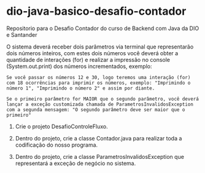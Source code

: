 # dio-java-basico-desafio-contador

Repositorio para o Desafio Contador do curso de Backend com Java da DIO e Santander

O sistema deverá receber dois parâmetros via terminal que representarão dois números inteiros, com estes dois números você deverá obter a quantidade de interações (for) e realizar a impressão no console (System.out.print) dos números incrementados, exemplo:

    Se você passar os números 12 e 30, logo teremos uma interação (for) com 18 ocorrências para imprimir os números, exemplo: "Imprimindo o número 1", "Imprimindo o número 2" e assim por diante.

    Se o primeiro parâmetro for MAIOR que o segundo parâmetro, você deverá lançar a exceção customizada chamada de ParametrosInvalidosException com a segunda mensagem: "O segundo parâmetro deve ser maior que o primeiro"

1. Crie o projeto DesafioControleFluxo.

2. Dentro do projeto, crie a classe Contador.java para realizar toda a codificação do nosso programa.

3. Dentro do projeto, crie a classe ParametrosInvalidosException que representará a exceção de negócio no sistema.
